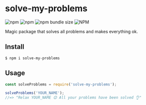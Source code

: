 # solve-my-problems
![npm](https://img.shields.io/npm/v/solve-my-problems?style=flat-square)
![npm](https://img.shields.io/npm/dw/solve-my-problems?style=flat-square)
![npm bundle size](https://img.shields.io/bundlephobia/min/solve-my-problems?color=red&style=flat-square)
![NPM](https://img.shields.io/npm/l/solve-my-problems?color=yellow&style=flat-square)

Magic package that solves all problems and makes everything ok.

## Install
```
$ npm i solve-my-problems
```

## Usage
```js
const solveProblems = require('solve-my-problems');

solveProblems('YOUR_NAME');
//=> "Relax YOUR_NAME 😌 All your problems have been solved 👌"
```